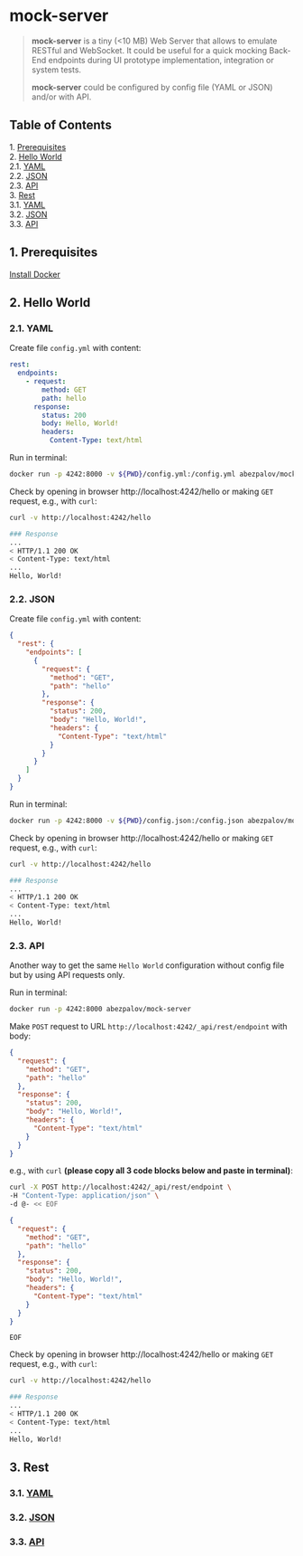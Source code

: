 # mock-server

> **mock-server** is a tiny (<10 MB) Web Server that allows to emulate RESTful and WebSocket.
> It could be useful for a quick mocking Back-End endpoints during UI prototype implementation, integration or system tests.
>
> **mock-server** could be configured by config file (YAML or JSON) and/or with API.

## Table of Contents

1\.  [Prerequisites](#prerequisites)  
2\.  [Hello World](#helloworld)  
2.1\.  [YAML](#yaml)  
2.2\.  [JSON](#json)  
2.3\.  [API](#api)  
3\.  [Rest](#rest)  
3.1\.  [YAML](#yaml-1)  
3.2\.  [JSON](#json-1)  
3.3\.  [API](#api-1)  

<a name="prerequisites"></a>

## 1\. Prerequisites

[Install Docker](https://docs.docker.com/install/)

<a name="helloworld"></a>

## 2\. Hello World

<a name="yaml"></a>

### 2.1\. YAML

Create file `config.yml` with content:

```yaml
rest:
  endpoints:
    - request:
        method: GET
        path: hello
      response:
        status: 200
        body: Hello, World!
        headers:
          Content-Type: text/html

```

Run in terminal:

```bash
docker run -p 4242:8000 -v ${PWD}/config.yml:/config.yml abezpalov/mock-server -file=config.yml
```

Check by opening in browser http://localhost:4242/hello or making `GET` request, e.g., with `curl`:

```bash
curl -v http://localhost:4242/hello
```

```bash
### Response
...
< HTTP/1.1 200 OK
< Content-Type: text/html
...
Hello, World!
```

<a name="json"></a>

### 2.2\. JSON

Create file `config.yml` with content:

```json
{
  "rest": {
    "endpoints": [
      {
        "request": {
          "method": "GET",
          "path": "hello"
        },
        "response": {
          "status": 200,
          "body": "Hello, World!",
          "headers": {
            "Content-Type": "text/html"
          }
        }
      }
    ]
  }
}

```

Run in terminal:

```bash
docker run -p 4242:8000 -v ${PWD}/config.json:/config.json abezpalov/mock-server -file=config.json
```

Check by opening in browser http://localhost:4242/hello or making `GET` request, e.g., with `curl`:

```bash
curl -v http://localhost:4242/hello
```

```bash
### Response
...
< HTTP/1.1 200 OK
< Content-Type: text/html
...
Hello, World!
```

<a name="api"></a>

### 2.3\. API

Another way to get the same `Hello World` configuration without config file but by using API requests only.

Run in terminal:

```bash
docker run -p 4242:8000 abezpalov/mock-server
```

Make `POST` request to URL `http://localhost:4242/_api/rest/endpoint` with body:

```json
{
  "request": {
    "method": "GET",
    "path": "hello"
  },
  "response": {
    "status": 200,
    "body": "Hello, World!",
    "headers": {
      "Content-Type": "text/html"
    }
  }
}

```

e.g., with `curl` **(please copy all 3 code blocks below and paste in terminal)**:

```bash
curl -X POST http://localhost:4242/_api/rest/endpoint \
-H "Content-Type: application/json" \
-d @- << EOF
```

```json
{
  "request": {
    "method": "GET",
    "path": "hello"
  },
  "response": {
    "status": 200,
    "body": "Hello, World!",
    "headers": {
      "Content-Type": "text/html"
    }
  }
}

```

```
EOF
```

Check by opening in browser http://localhost:4242/hello or making `GET` request, e.g., with `curl`:

```bash
curl -v http://localhost:4242/hello
```

```bash
### Response
...
< HTTP/1.1 200 OK
< Content-Type: text/html
...
Hello, World!
```

<a name="rest"></a>

## 3\. Rest

<a name="yaml-1"></a>

### 3.1\. [YAML](docs/REST-YAML.md)

<a name="json-1"></a>

### 3.2\. [JSON](docs/REST-JSON.md)

<a name="api-1"></a>

### 3.3\. [API](docs/REST-API.md)
